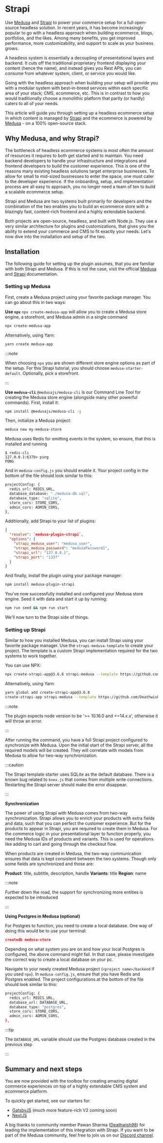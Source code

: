 # Strapi

Use [Medusa](https://github.com/medusajs/medusa) and [Strapi](https://github.com/strapi/strapi) to power your commerce setup for a full open-source headless solution. In recent years, it has become increasingly popular to go with a headless approach when building ecommerce, blogs, portfolios, and the likes. Among many benefits, you get improved performance, more customizability, and support to scale as your business grows.

A headless system is essentially a decoupling of presentational layers and backend. It cuts off the traditional proprietary frontend displaying your content (hence the name), and instead gives you Rest APIs, you can consume from whatever system, client, or service you would like.

Going with the headless approach when building your setup will provide you with a modular system with best-in-breed services within each specific area of your stack; CMS, ecommerce, etc. This is in contrast to how you would traditionally choose a monolithic platform that partly (or hardly) caters to all of your needs.

This article will guide you through setting up a headless ecommerce setup in which content is managed by [Strapi](http://strapi.io) and the ecommerce is powered by [Medusa](https://github.com/medusajs/medusa) - on a 100% open-source stack.

## Why Medusa, and why Strapi?

The bottleneck of headless ecommerce systems is most often the amount of resources it requires to both get started and to maintain. You need backend developers to handle your infrastructure and integrations and frontend developers to build the customer experience. This is one of the reasons many existing headless solutions target enterprise businesses. To allow for small to mid-sized businesses to enter the space, one must cater to the developer experience. If the onboarding, setup, and implementation process are all easy to approach, you no longer need a team of ten to build a scalable ecommerce setup.

Strapi and Medusa are two systems built primarily for developers and the combination of the two enables you to build an ecommerce store with a blazingly fast, content-rich frontend and a highly extendable backend.

Both projects are open-source, headless, and built with Node.js. They use a very similar architecture for plugins and customizations, that gives you the ability to extend your commerce and CMS to fit exactly your needs. Let's now dive into the installation and setup of the two.

## Installation

The following guide for setting up the plugin assumes, that you are familiar with both Strapi and Medusa. If this is not the case, visit the official [Medusa](https://docs.medusajs.com/tutorial/set-up-your-development-environment) and [Strapi](https://strapi.io/documentation/developer-docs/latest/getting-started/introduction.html) documentation.

### Setting up Medusa

First, create a Medusa project using your favorite package manager. You can go about this in two ways:

**Use `npx`**
`npx create-medusa-app` will allow you to create a Medusa store engine, a storefront, and Medusa admin in a single command

```bash
npx create-medusa-app
```

Alternatively, using Yarn:

```bash
yarn create medusa-app
```

:::note

When choosing `npx` you are shown different store engine options as part of the setup. For this Strapi tutorial, you should choose `medusa-starter-default`. Optionally, pick a storefront.

:::

**Use `medusa-cli`**
`@medusajs/medusa-cli` is our Command Line Tool for creating the Medusa store engine (alongside many other powerful commands). First, install it:

```bash npm2yarn
npm install @medusajs/medusa-cli -g
```

Then, initialize a Medusa project:

```bash
medusa new my-medusa-store
```

Medusa uses Redis for emitting events in the system, so ensure, that this is installed and running

```
$ redis-cli
127.0.0.1:6379> ping
PONG
```

And in `medusa-config.js` you should enable it. Your project config in the bottom of the file should look similar to this:

```bash
projectConfig: {
  redis_url: REDIS_URL,
  database_database: "./medusa-db.sql",
  database_type: "sqlite",
  store_cors: STORE_CORS,
  admin_cors: ADMIN_CORS,
},
```

Additionally, add Strapi to your list of plugins:

```json
{
  "resolve": `medusa-plugin-strapi`,
  "options": {
    "strapi_medusa_user": "medusa_user",
    "strapi_medusa_password": "medusaPassword1",
    "strapi_url": "127.0.0.1",
    "strapi_port": "1337"
  }
}
```

And finally, install the plugin using your package manager:

```bash npm2yarn
npm install medusa-plugin-strapi
```

You've now successfully installed and configured your Medusa store engine. Seed it with data and start it up by running:

```bash npm2yarn
npm run seed && npm run start
```

We'll now turn to the Strapi side of things.

### Setting up Strapi

Similar to how you installed Medusa, you can install Strapi using your favorite package manager. Use the `strapi-medusa-template` to create your project. The template is a custom Strapi implementation required for the two systems to work together.

You can use NPX:

```bash
npx create-strapi-app@3.6.8 strapi-medusa --template https://github.com/Deathwish98/strapi-medusa-template.git
```

Alternatively, using Yarn:

```bash
yarn global add create-strapi-app@3.6.8
create-strapi-app strapi-medusa --template https://github.com/Deathwish98/strapi-medusa-template.git
```
:::note

The plugin expects node version to be '>= 10.16.0 and <=14.x.x', otherwise it will throw an error.

:::

After running the command, you have a full Strapi project configured to synchronize with Medusa. Upon the initial start of the Strapi server, all the required models will be created. They will correlate with models from Medusa to allow for two-way synchronization.

:::caution

The Strapi template starter uses SQLite as the default database. There is a known bug related to `knex.js` that comes from multiple write connections. Restarting the Strapi server should make the error disappear.

:::

**Synchronization**

The power of using Strapi with Medusa comes from two-way synchronization. Strapi allows you to enrich your products with extra fields and data, such that you can perfect the customer experience. But for the products to appear in Strapi, you are required to create them in Medusa. For the commerce logic in your presentational layer to function properly, you need the Medusa IDs of products and variants. This is used for operations like adding to cart and going through the checkout flow.

When products are created in Medusa, the two-way communication ensures that data is kept consistent between the two systems. Though only some fields are synchronized and those are:

**Product**: title, subtitle, description, handle
**Variants**: title
**Region**: name

:::note

Further down the road, the support for synchronizing more entities is expected to be introduced

:::

**Using Postgres in Medusa (optional)**

For Postgres to function, you need to create a local database. One way of doing this would be to use your terminal:

```json
createdb medusa-store
```

Depending on what system you are on and how your local Postgres is configured, the above command might fail. In that case, please investigate the correct way to create a local database on your pc.

Navigate to your newly created Medusa project (`<project name>/backend` if you used `npx`). In `medusa-config.js`, ensure that you have Redis and Postgres enabled. The project configurations at the bottom of the file should look similar to this:

```bash
projectConfig: {
  redis_url: REDIS_URL,
  database_url: DATABASE_URL,
  database_type: "postgres",
  store_cors: STORE_CORS,
  admin_cors: ADMIN_CORS,
},
```

:::tip

The `DATABASE_URL` variable should use the Postgres database created in the previous step

:::

## Summary and next steps

You are now provided with the toolbox for creating amazing digital commerce experiences on top of a highly extendable CMS system and ecommerce platform.

To quickly get started, see our starters for:

- [GatsbyJS](https://github.com/medusajs/gatsby-starter-medusa) (much more feature-rich V2 coming soon)
- [NextJS](https://github.com/medusajs/nextjs-starter-medusa)

A big thanks to community member Pawan Sharma ([Deathwish98](https://github.com/Deathwish98)) for leading the implementation of this integration with Strapi. If you want to be part of the Medusa community, feel free to join us on our [Discord channel](https://discord.gg/F87eGuwkTp).
